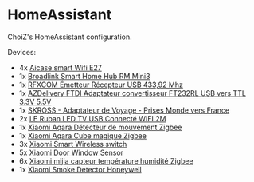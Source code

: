 # HomeAssistant

ChoiZ's HomeAssistant configuration.

Devices:
- 4x [Aicase smart Wifi E27](https://www.amazon.fr/gp/product/B07BTQJG6J)
- 1x [Broadlink Smart Home Hub RM Mini3](https://www.amazon.fr/gp/product/B07DPHG521)
- 1x [RFXCOM Émetteur Récepteur USB 433,92 Mhz](https://www.amazon.fr/gp/product/B07HQYXCV5)
- 1x [AZDelivery FTDI Adaptateur convertisseur FT232RL USB vers TTL 3.3V 5.5V](https://www.amazon.fr/gp/product/B01N9RZK6I)
- 1x [SKROSS - Adaptateur de Voyage - Prises Monde vers France](https://www.amazon.fr/gp/product/B005P21MNW)
- 2x [LE Ruban LED TV USB Connecté WIFI 2M](https://www.amazon.fr/gp/product/B07QXMZ7C8)
- 1x [Xiaomi Aqara Détecteur de mouvement Zigbee](https://fr.aliexpress.com/item/32828696729.html)
- 1x [Xiaomi Aqara Cube magique Zigbee](https://www.aliexpress.com/item/32854830262.html)
- 3x [Xiaomi Smart Wireless switch](https://www.aliexpress.com/item/32818007384.html)
- 5x [Xiaomi Door Window Sensor](https://www.aliexpress.com/item/32714904459.html)
- 6x [Xiaomi mijia capteur température humidité Zigbee](https://fr.aliexpress.com/item/32714410866.html)
- 1x [Xiaomi Smoke Detector Honeywell](https://www.aliexpress.com/item/32945252495.html)
